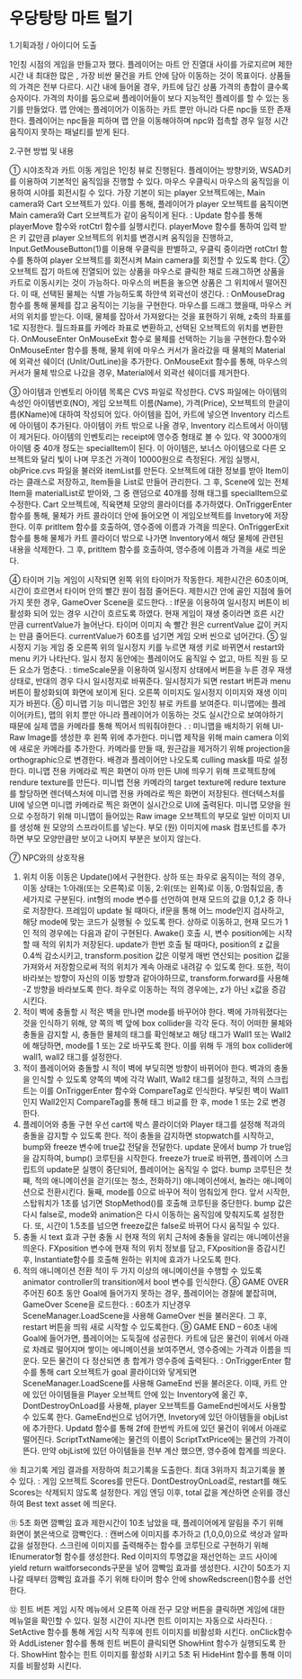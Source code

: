 # 우당탕탕 마트 털기

1.기획과정 / 아이디어 도출

1인칭 시점의 게임을 만들고자 했다. 플레이어는 마트 안 진열대 사이를 가로지르며 제한시간 내 최대한 많은 , 가장 비싼 물건을 카트 안에 담아 이동하는 것이 목표이다. 상품들의 가격은 전부 다르다. 시간 내에 들어올 경우, 카트에 담긴 상품 가격의 총합이 클수록 승자이다. 가격의 차이를 둠으로써 플레이어들이 보다 지능적인 플레이를 할 수 있는 동기를 만들었다. 맵 안에는 플레이어가 이동하는 카트 뿐만 아니라 다른 npc들 또한 존재한다. 플레이어는 npc들을 피하며 맵 안을 이동해야하며 npc와 접촉할 경우 일정 시간 움직이지 못하는 패널티를 받게 된다. 
 
2.구현 방법 및 내용

① 시야조작과 카트 이동 
게임은 1인칭 뷰로 진행된다. 플레이어는 방향키와, WSAD키를 이용하여 기본적인 움직임을 진행할 수 있다. 마우스 우클릭시 마우스의 움직임을 이용하여 시야를 회전시킬 수 있다.
가장 기본이 되는 player 오브젝트에는, Main camera와 Cart 오브젝트가 있다. 이를 통해, 플레이어가 player 오브젝트를 움직이면 Main camera와 Cart 오브젝트가 같이 움직이게 된다.
: Update 함수를 통해 playerMove 함수와 rotCtrl 함수를 실행시킨다. playerMove 함수를 통하여 입력 받은 키 값만큼 player 오브젝트의 위치를 변경시켜 움직임을 진행하고, Input.GetMouseButton(1)를 이용해 우클릭을 판별하고, 우클릭 중이라면 rotCtrl 함수를 통하여 player 오브젝트를 회전시켜 Main camera를 회전할 수 있도록 한다.
② 오브젝트 잡기 
마트에 진열되어 있는 상품을 마우스로 클릭한 채로 드래그하면 상품을 카트로 이동시키는 것이 가능하다. 마우스의 버튼을 놓으면 상품은 그 위치에서 떨어진다. 이 때, 선택된 물체는 식별 가능하도록 하얀색 외곽선이 생긴다.
: OnMouseDrag 함수를 통해 물체를 잡고 움직이는 기능을 구현한다. 마우스를 드래그 했을때, 마우스 커서의 위치를 받는다. 이때, 물체를 잡아서 가져왔다는 것을 표현하기 위해, z축의 좌표를 1로 지정한다. 월드좌표를 카메라 좌표로 변환하고, 선택된 오브젝트의 위치를 변환한다.
OnMouseEnter OnMouseExit 함수로 물체를 선택하는 기능을 구현한다.함수와 OnMouseEnter 함수를 통해, 물체 위에 마우스 커서가 올라갔을 때 물체의 Material에 외곽선 쉐이더 (Unlit/OutLine)을 추가한다. OnMouseExit 함수를 통해, 마우스의 커서가 물체 밖으로 나갔을 경우, Material에서 외곽선 쉐이더를 제거한다.

③ 아이템과 인벤토리 
아이템 목록은 CVS 파일로 작성한다. CVS 파일에는 아이템의 속성인 아이템번호(NO), 게임 오브젝트 이름(Name), 가격(Price), 오브젝트의 한글이름(KName)에 대하여 작성되어 있다. 아이템을 집어, 카트에 넣으면 Inventory 리스트에 아이템이 추가된다. 아이템이 카트 밖으로 나올 경우, Inventory 리스트에서 아이템이 제거된다. 아이템의 인벤토리는 receipt에 영수증 형태로 볼 수 있다. 약 3000개의 아이템 중 40개 정도는 specialItem이 된다. 이 아이템은, 보너스 아이템으로 다른 오브젝트와 달리 빛이 나며 무조건 가격이 10000원으로 측정된다.
게임 실행시, objPrice.cvs 파일을 불러와 itemList를 만든다. 오브젝트에 대한 정보를 받아 Item이라는 클래스로 저장하고, Item들을 List로 만들어 관리한다. 그 후, Scene에 있는 전체 Item을 materialList로 받아와, 그 중 랜덤으로 40개를 정해 태그를 specialItem으로 수정한다.
Cart 오브젝트에, 직육면체 모양의 콜라이더를 추가하였다. OnTriggerEnter함수를 통해, 물체가 카트 콜라이더 안에 들어오면 이 게임오브젝트를 Invetory에 저장한다. 이후 pritItem 함수를 호출하여, 영수증에 이름과 가격을 띄운다.
OnTriggerExit 함수를 통해 물체가 카트 콜라이더 밖으로 나가면 Inventory에서 해당 물체에 관련된 내용을 삭제한다. 그 후, pritItem 함수를 호출하여, 영수증에 이름과 가격을 새로 띄운다.

④ 타이머 기능 
게임이 시작되면 왼쪽 위의 타이머가 작동한다. 제한시간은 60초이며, 시간이 흐르면서 타이머 안의 빨간 원이 점점 줄어든다. 제한시간 안에 골인 지점에 들어가지 못한 경우, GameOver Scene을 로드한다. 
: If문을 이용하여 일시정지 버튼이 비활성화 되어 있는 경우 시간이 흐르도록 하였다. 현재 게임이 재생 중이라면 흐른 시간 만큼 currentValue가 늘어난다. 타이머 이미지 속 빨간 원은 currentValue 값이 커지는 만큼 줄어든다. currentValue가 60초를 넘기면 게임 오버 씬으로 넘어간다.
⑤ 일시정지 기능 
게임 중 오른쪽 위의 일시정지 키를 누르면 재생 키로 바뀌면서 restart와 menu 키가 나타난다. 일시 정지 동안에는 플레이어도 움직일 수 없고, 마트 직원 등 모든 요소가 멈춘다.
: timeScale문을 이용하여 일시정지 상태에서 버튼을 누른 경우 재생 상태로, 반대의 경우 다시 일시정지로 바꿔준다. 일시정지가 되면 restart 버튼과 menu 버튼이 활성화되여 화면에 보이게 된다. 오른쪽 이미지도 일시정지 이미지와 재생 이미지가 바뀐다.
⑥ 미니맵 기능 
미니맵은 3인칭 뷰로 카트를 보여준다. 미니맵에는 플레이어(카트), 맵의 위치 뿐만 아니라 플레이어가 이동하는 것도 실시간으로 보여야하기 때문에 실제 맵을 카메라를 통해 찍어서 띄워줘야한다 .
: 미니맵을 배치하기 위해 UI-Raw Image를 생성한 후 왼쪽 위에 추가한다. 미니맵 제작을 위해 main camera 이외에 새로운 카메라를 추가한다. 카메라를 만들 때, 원근감을 제거하기 위해 projection을 orthographic으로 변경한다. 배경과 플레이어만 나오도록 culling mask를 따로 설정한다. 미니맵 전용 카메라로 찍은 화면이 아까 만든 UI에 띄우기 위해 프로젝트창에 rendure texture를 만든다. 미니뱁 전용 카메라의 target texture에 redure texture를 할당하면 렌더텍스처에 미니맵 전용 카메라로 찍은 화면이 저장된다. 렌더텍스처를 UI에 넣으면 미니맵 카메라로 찍은 화면이 실시간으로 UI에 출력된다. 미니맵 모양을 원으로 수정하기 위해 미니맵이 들어있는 Raw image 오브젝트의 부모로 일반 이미지 UI를 생성해 원 모양의 스프라이트를 넣는다. 부모 (원) 이미지에 mask 컴포넌트를 추가하면 부모 모양만큼만 보이고 나머지 부분은 보이지 않는다.

⑦ NPC와의 상호작용 
1.   위치 이동
이동은 Update()에서 구현한다. 상하 또는 좌우로 움직이는 적의 경우, 이동 상태는 1:아래(또는 오른쪽)로 이동, 2:위(또는 왼쪽)로 이동, 0:멈춰있음, 총 세가지로 구분된다.  int형의 mode 변수를 선언하여 현재 모드의 값을 0,1,2 중 하나로 저장한다. 프레임이 update 될 때마다, if문을 통해 어느 mode인지 검사하고, 해당 mode에 맞는 코드가 실행될 수 있도록 한다. 상하로 이동하고, 현재 모드가 1인 적의 경우에는 다음과 같이 구현된다. Awake() 호출 시, 변수 position에는 시작할 때 적의 위치가 저장된다. update가 한번 호출 될 때마다, position의 z 값을 0.4씩 감소시키고, transform.position 값은 이렇게 매번 연산되는 position 값을 가져와서 저장함으로써 적의 위치가 계속 아래로 내려갈 수 있도록 한다. 또한, 적이 바라보는 방향이 자신의 이동 방향과 같아야하므로, transform.forward를 사용해 -Z 방향을 바라보도록 한다. 좌우로 이동하는 적의 경우에는, z가 아닌 x값을 증감시킨다.  
2.   적이 벽에 충돌할 시
적은 벽을 만나면 mode를 바꾸어야 한다. 벽에 가까워졌다는 것을 인식하기 위해, 양 쪽의 벽 앞에 box collider을 각각 둔다. 적이 어떠한 물체와 충돌을 감지할 시, 충돌한 물체의 태그를 확인해보고 해당 태그가 Wall1 또는 Wall2에 해당하면, mode를 1 또는 2로 바꾸도록 한다. 이를 위해 두 개의 box collider에 wall1, wall2 태그를 설정한다. 
3.   적이 플레이어와 충돌할 시
적이 벽에 부딪히면 방향이 바뀌어야 한다. 벽과의 충돌을 인식할 수 있도록 양쪽의 벽에 각각 Wall1, Wall2 태그를 설정하고, 적의 스크립트는 이를 OnTriggerEnter 함수와 CompareTag로 인식한다. 부딪힌 벽이 Wall1인지 Wall2인지 CompareTag를 통해 태그 비교를 한 후, mode 1 또는 2로 변경한다.
4.   플레이어와 충돌 구현
우선 cart에 박스 콜라이더와 Player 태그를 설정해 적과의 충돌을 감지할 수 있도록 한다. 적이 충돌을 감지하면 stopwatch를 시작하고, bump와 freeze 변수에 true값 전달을 전달한다. update 문에서 bump 가 true임을 감지하여, bump() 코루틴을 시작한다. freeze가 true로 바뀌면, 플레이어 스크립트의 update문 실행이 중단되어, 플레이어는 움직일 수 없다. 
bump 코루틴은 첫째, 적의 애니메이션을 걷기(또는 청소, 전화하기) 애니메이션에서, 놀라는 애니메이션으로 전환시킨다. 둘째, mode를 0으로 바꾸어 적이 멈춰있게 한다. 
앞서 시작한, 스탑워치가 1초를 넘기면 StopMethod()를 호출해 코루틴을 중단한다. bump 값은 다시 false로, mode와 animation은 다시 이동하는 움직임에 맞춰지도록 설정한다. 또, 시간이 1.5초를 넘으면 freeze값은 false로 바뀌어 다시 움직일 수 있다. 
5.   충돌 시 text 효과 구현
충돌 시 현재 적의 위치 근처에 충돌을 알리는 애니메이션을 띄운다. FXposition 변수에 현재 적의 위치 정보를 담고, FXposition을 증감시킨 후, Instantiate함수를 호출해 원하는 위치에 효과가 나오도록 한다. 
6.   적의 애니메이션 전환
적이 두 가지 이상의 애니메이션을 수행할 수 있도록 animator controller의 transition에서 bool 변수를 인식한다. 
⑧ GAME OVER 
주어진 60초 동안 Goal에 들어가지 못하는 경우, 플레이어는 경찰에 붙잡히며, GameOver Scene을
로드한다.
: 60초가 지난경우 SceneManager.LoadScene을 사용해 GameOver 씬을 불러온다. 그 후, restart 버튼을 띄워 새로 시작할 수 있도록한다.
⑨ GAME END –
60초 내에 Goal에 들어가면, 플레이어는 도둑질에 성공한다. 카트에 담은 물건이 위에서 아래로 차례로 떨어지며 쌓이는 에니메이션을 보여주면서, 영수증에는 가격과 이름을 띄운다. 모든 물건이 다 정산되면 총 합계가 영수증에 출력된다.
: OnTriggerEnter 함수를 통해 cart 오브젝트가 goal 콜라이더와 닿게되면 SceneManager.LoadScene를 사용해 GameEnd 씬을 불러온다. 이때, 카트 안에 있던 아이템들을 Player 오브젝트 안에 있는 Inventory에 옮긴 후, DontDestroyOnLoad를 사용해, player 오브젝트를 GameEnd씬에서도 사용할 수 있도록 한다.
GameEnd씬으로 넘어가면, Invetory에 있던 아이템들을 objList에 추가한다. Updatd 함수를 통해 2f에 한번씩 카트에 있던 물건이 위에서 아래로 떨어진다. ScriptTxtName에는 물건의 이름이 ScriptTxtPrice에는 물건의 가격이 뜬다. 만약 objList에 있던 아이템들을 전부 계산 했으면, 영수증에 합계를 띄운다.

⑩ 최고기록
게임 결과를 저장하여 최고기록을 도출한다. 최대 3위까지 최고기록을 볼 수 있다.
: 게임 오브젝트 Scores를 만든다. DontDestroyOnLoad로, restart를 해도 Scores는 삭제되지 않도록 설정한다. 게임 엔딩 이후, total 값을 계산하면 순위를 갱신하여 Best text asset 에 띄운다.

⑪ 5초 화면 깜빡임 효과
제한시간이 10초 남았을 때, 플레이어에게 알림을 주기 위해 화면이 붉은색으로 깜빡인다. 
: 캔버스에 이미지를 추가하고 (1,0,0,0)으로 색상과 알파값을 설정한다. 스크린에 이미지를 출력해주는 함수를 코루틴으로 구현하기 위해 IEnumerator형 함수를 생성한다. Red 이미지의 투명값을 재선언하는 코드 사이에 yield return waitforseconds구문을 넣어 깜빡임 효과를 생성한다. 시간이 50초가 지나갈 때부터 깜빡임 효과를 주기 위해 타이머 함수 안에 showRedscreen()함수를 선언한다.

⑫ 힌트 버튼
게임 시작 메뉴에서 오른쪽 아래 전구 모양 버튼을 클릭하면 게임에 대한 메뉴얼을 확인할 수 있다. 일정 시간이 지나면 힌트 이미지는 자동으로 사라진다.
: SetActive 함수를 통해 게임 시작 직후에 힌트 이미지를 비활성화 시킨다. onClick함수와 AddListener 함수를 통해 힌트 버튼이 클릭되면 ShowHint 함수가 실행되도록 한다. ShowHint 함수는 힌트 이미지를 활성화 시키고 5초 뒤 HideHint 함수를 통해 이미지를 비활성화 시킨다.
